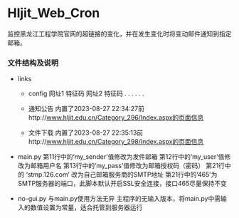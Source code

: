 # Hljit_Web_Cron
监控黑龙江工程学院官网的超链接的变化，并在发生变化时将变动邮件通知到指定邮箱。


### 文件结构及说明

- links
  - config
     网址1 特征码
     网址2 特征码
     . . . . . .

  - 通知公告
     内置了2023-08-27 22:34:27前http://www.hljit.edu.cn/Category_296/Index.aspx的页面信息

  - 文件下载
     内置了2023-08-27 22:35:13前http://www.hljit.edu.cn/Category_298/Index.aspx的页面信息

- main.py
  第11行中的‘my_sender’值修改为发件邮箱
  第12行中的‘my_user’值修改为邮箱用户名
  第13行中的‘my_pass’值修改为邮箱授权码（密码）
  第21行中的 ‘stmp.126.com’ 改为自己邮箱服务商的SMTP地址
  第21行中的‘465’为SMTP服务器的端口，此脚本默认开启SSL安全连接，接口465尽量保持不变


- no-gui.py
  与main.py使用方法无异
  主程序的无输入版本，将main.py中需输入的数值设置为常量，适合托管到服务器运行
